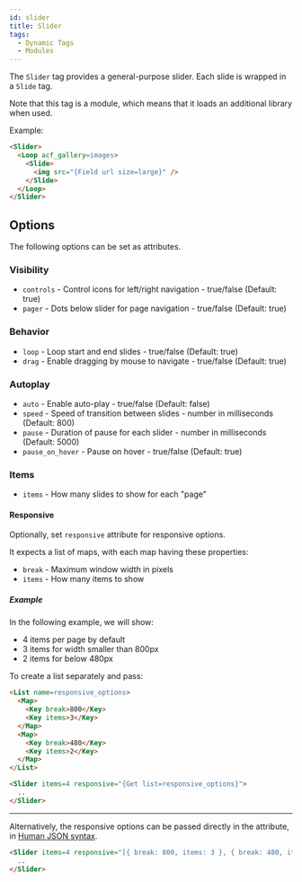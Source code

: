 ```yaml
---
id: slider
title: Slider
tags:
  - Dynamic Tags
  - Modules
---
```


The `Slider` tag provides a general-purpose slider. Each slide is wrapped in a `Slide` tag.

Note that this tag is a module, which means that it loads an additional library when used.

Example:

```html
<Slider>
  <Loop acf_gallery=images>
    <Slide>
      <img src="{Field url size=large}" />
    </Slide>
  </Loop>
</Slider>
```

## Options

The following options can be set as attributes.

### Visibility

- `controls` - Control icons for left/right navigation - true/false (Default: true)
- `pager` - Dots below slider for page navigation - true/false (Default: true)

### Behavior

- `loop` - Loop start and end slides - true/false (Default: true)
- `drag` - Enable dragging by mouse to navigate - true/false (Default: true)

### Autoplay

- `auto` - Enable auto-play - true/false (Default: false)
- `speed` - Speed of transition between slides - number in milliseconds (Default: 800)
- `pause` - Duration of pause for each slider - number in milliseconds (Default: 5000)
- `pause_on_hover` - Pause on hover - true/false (Default: true)

### Items

- `items` - How many slides to show for each "page"

#### Responsive

Optionally, set `responsive` attribute for responsive options.

It expects a list of maps, with each map having these properties:

- `break` - Maximum window width in pixels
- `items` - How many items to show

##### Example

In the following example, we will show:

- 4 items per page by default
- 3 items for width smaller than 800px
- 2 items for below 480px

To create a list separately and pass:

```html
<List name=responsive_options>
  <Map>
    <Key break>800</Key>
    <Key items>3</Key>
  </Map>
  <Map>
    <Key break>480</Key>
    <Key items>2</Key>
  </Map>
</List>

<Slider items=4 responsive="{Get list=responsive_options}">
  ..
</Slider>
```

---

Alternatively, the responsive options can be passed directly in the attribute, in [Human JSON syntax](https://hjson.github.io/).

```html
<Slider items=4 responsive="[{ break: 800, items: 3 }, { break: 480, items: 2 }]">
  ..
</Slider>
```